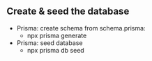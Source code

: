 ## Create & seed the database

- Prisma: create schema from schema.prisma:
  - npx prisma generate
- Prisma: seed database
  - npx prisma db seed
